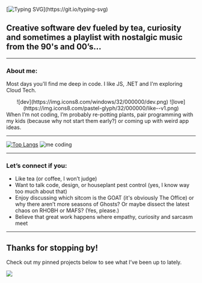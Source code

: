 [![Typing SVG](https://readme-typing-svg.herokuapp.com?font=Fira+Code&size=40&pause=1000&color=00FF00&center=true&vCenter=true&width=800&height=100&lines=Hello+World!)](https://git.io/typing-svg)


## Creative software dev fueled by tea, curiosity and sometimes a playlist with nostalgic music from the 90's and 00’s...  
---

### About me:  
Most days you'll find me deep in code. I like JS, .NET and I'm exploring Cloud Tech.
<div align="center">
![dev](https://img.icons8.com/windows/32/000000/dev.png)
![love](https://img.icons8.com/pastel-glyph/32/000000/like--v1.png) 
</div>
When I’m not coding, I’m probably re-potting plants, pair programming with my kids (because why not start them early?) or coming up with weird app ideas.

---

[![Top Langs](https://github-readme-stats.vercel.app/api/top-langs/?username=TantBella)](https://github.com/TantBella/github-readme-stats)
![me coding](https://media3.giphy.com/media/v1.Y2lkPTc5MGI3NjExaTc4MHd6dWM2bHYyd2o3eWp3YzVkdG4ybnF6NXd5bzNhd2NmbmZ3cCZlcD12MV9pbnRlcm5hbF9naWZfYnlfaWQmY3Q9Zw/maNB0qAiRVAty/giphy.gif)

---

### Let’s connect if you:
- Like tea (or coffee, I won’t judge)
- Want to talk code, design, or houseplant pest control (yes, I know way too much about that)  
- Enjoy discussing which sitcom is the GOAT (it's obviously The Office) or why there aren’t more seasons of Ghosts? Or maybe dissect the latest chaos on RHOBH or MAFS? (Yes, please.)  
- Believe that great work happens where empathy, curiosity and sarcasm meet

---

## Thanks for stopping by!
Check out my pinned projects below to see what I’ve been up to lately.  
  
  
 ![](https://komarev.com/ghpvc/?username=TantBella&style=for-the-badge&label=You_Are_Visitor_Number:&color=2F442F)
